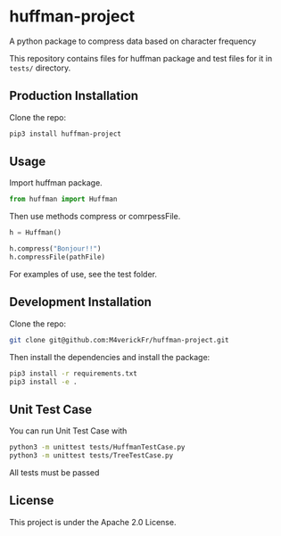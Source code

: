 # huffman-project
A python package to compress data based on character frequency

This repository contains files for huffman package and test files for it in `tests/` directory.

## Production Installation

Clone the repo:

```bash
pip3 install huffman-project
```

## Usage

Import huffman package.

```python
from huffman import Huffman 
```

Then use methods compress or comrpessFile. 

```python
h = Huffman()

h.compress("Bonjour!!")
h.compressFile(pathFile)
```

For examples of use, see the test folder.

## Development Installation

Clone the repo:

```bash
git clone git@github.com:M4verickFr/huffman-project.git
```

Then install the dependencies and install the package:

```bash
pip3 install -r requirements.txt
pip3 install -e . 
```

## Unit Test Case

You can run Unit Test Case with

```bash
python3 -m unittest tests/HuffmanTestCase.py
python3 -m unittest tests/TreeTestCase.py
```

All tests must be passed


## License

This project is under the Apache 2.0 License.